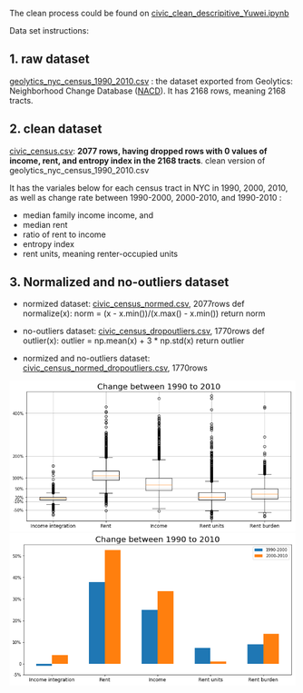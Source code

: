 The clean process could be found on [civic_clean_descripitive_Yuwei.ipynb](https://github.com/picniclin/NYC_yl5240/blob/master/civic_clean_descripitive_Yuwei.ipynb)

Data set instructions:
## 1. raw dataset
[geolytics_nyc_census_1990_2010.csv](https://github.com/picniclin/NYC_yl5240/blob/master/data/geolytics_nyc_census_1990_2010.csv) : the dataset exported from Geolytics: Neighborhood Change Database ([NACD](http://demographics.geolytics.com/ncdb2010/default.aspx)).
It has 2168 rows, meaning 2168 tracts.

## 2. clean dataset
[civic_census.csv](https://github.com/picniclin/NYC_yl5240/blob/master/data/civic_census.csv):  **2077 rows, having dropped rows with 0 values of income, rent, and entropy index in the 2168 tracts**.
clean version of geolytics_nyc_census_1990_2010.csv

It has the variales below for each census tract in NYC in 1990, 2000, 2010, as well as change rate between 1990-2000, 2000-2010, and 1990-2010 :
- median family income income, and 
- median rent
- ratio of rent to income
- entropy index
- rent units, meaning renter-occupied units

## 3. Normalized and no-outliers dataset

- normized dataset: [civic_census_normed.csv](https://github.com/picniclin/NYC_yl5240/blob/master/data/civic_census_normed.csv), 2077rows
def normalize(x):
    norm = (x - x.min())/(x.max() - x.min())
    return norm

- no-outliers dataset: [civic_census_dropoutliers.csv](https://github.com/picniclin/NYC_yl5240/blob/master/data/civic_census_dropoutliers.csv), 1770rows
def outlier(x):
    outlier = np.mean(x) + 3 * np.std(x)
    return outlier

- normized and no-outliers dataset: [civic_census_normed_dropoutliers.csv](https://github.com/picniclin/NYC_yl5240/blob/master/data/civic_census_normed_dropoutliers.csv), 1770rows



![change](https://github.com/picniclin/NYC_yl5240/blob/master/data/change1990-2010.png)
![change2](https://github.com/picniclin/NYC_yl5240/blob/master/data/change1990-2010_2.png)



